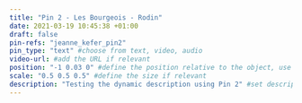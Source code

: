```yaml
---
title: "Pin 2 - Les Bourgeois - Rodin"
date: 2021-03-19 10:45:38 +01:00
draft: false
pin-refs: "jeanne_kefer_pin2"
pin_type: "text" #choose from text, video, audio
video-url: #add the URL if relevant
position: "-1 0.03 0" #define the position relative to the object, use aframe inspector to set correctly
scale: "0.5 0.5 0.5" #define the size if relevant
description: "Testing the dynamic description using Pin 2" #set description if relevant
---
```

